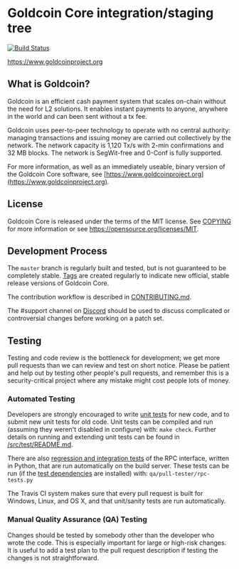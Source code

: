 Goldcoin Core integration/staging tree
=====================================

[![Build Status](https://travis-ci.org/goldcoin/goldcoin.svg?branch=goldcoin-master)](https://travis-ci.org/goldcoin/goldcoin)

https://www.goldcoinproject.org

What is Goldcoin?
----------------

Goldcoin is an efficient cash payment system that scales on-chain without the need for L2 solutions. It enables instant payments to 
anyone, anywhere in the world and can been sent without a tx fee.

Goldcoin uses peer-to-peer technology to operate with no central authority: managing transactions 
and issuing money are carried out collectively by the network. The network capacity is 1,120 Tx/s with 2-min 
confirmations and 32 MB blocks. The network is SegWit-free and 0-Conf is fully supported.

For more information, as well as an immediately useable, binary version of
the Goldcoin Core software, see [https://www.goldcoinproject.org](https://www.goldcoinproject.org).

License
-------

Goldcoin Core is released under the terms of the MIT license. See [COPYING](COPYING) for more
information or see https://opensource.org/licenses/MIT.

Development Process
-------------------

The `master` branch is regularly built and tested, but is not guaranteed to be
completely stable. [Tags](https://github.com/goldcoin/goldcoin/tags) are created
regularly to indicate new official, stable release versions of Goldcoin Core.

The contribution workflow is described in [CONTRIBUTING.md](CONTRIBUTING.md).

The #support channel on [Discord](https://discord.me/goldcoin)
should be used to discuss complicated or controversial changes before working
on a patch set.

Testing
-------

Testing and code review is the bottleneck for development; we get more pull
requests than we can review and test on short notice. Please be patient and help out by testing
other people's pull requests, and remember this is a security-critical project where any mistake might cost people
lots of money.

### Automated Testing

Developers are strongly encouraged to write [unit tests](src/test/README.md) for new code, and to
submit new unit tests for old code. Unit tests can be compiled and run
(assuming they weren't disabled in configure) with: `make check`. Further details on running
and extending unit tests can be found in [/src/test/README.md](/src/test/README.md).

There are also [regression and integration tests](/qa) of the RPC interface, written
in Python, that are run automatically on the build server.
These tests can be run (if the [test dependencies](/qa) are installed) with: `qa/pull-tester/rpc-tests.py`

The Travis CI system makes sure that every pull request is built for Windows, Linux, and OS X, and that unit/sanity tests are run automatically.

### Manual Quality Assurance (QA) Testing

Changes should be tested by somebody other than the developer who wrote the
code. This is especially important for large or high-risk changes. It is useful
to add a test plan to the pull request description if testing the changes is
not straightforward.
